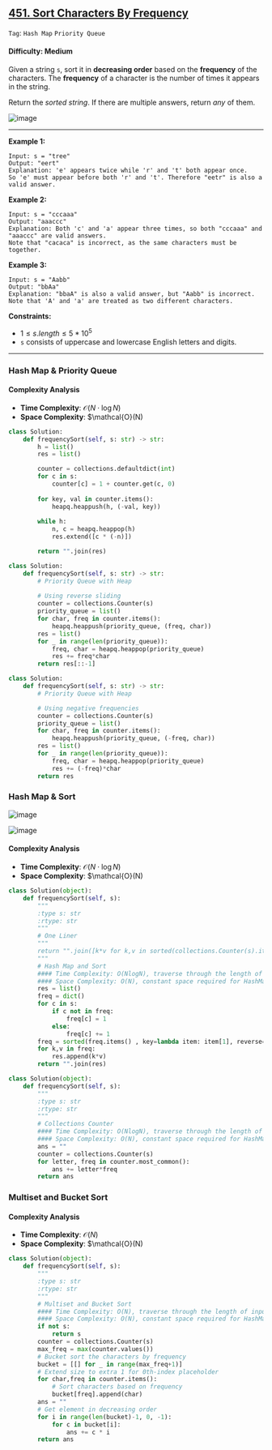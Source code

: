 ## [451. Sort Characters By Frequency](https://leetcode.com/problems/sort-characters-by-frequency)

```Tag```: ```Hash Map``` ```Priority Queue```

#### Difficulty: Medium

Given a string ```s```, sort it in __decreasing order__ based on the __frequency__ of the characters. The __frequency__ of a character is the number of times it appears in the string.

Return the _sorted string_. If there are multiple answers, return _any_ of them.

![image](https://github.com/quananhle/Python/assets/35042430/bcd529b1-b1e0-4ffb-8bae-915cfd4271d6)

---

__Example 1:__
```
Input: s = "tree"
Output: "eert"
Explanation: 'e' appears twice while 'r' and 't' both appear once.
So 'e' must appear before both 'r' and 't'. Therefore "eetr" is also a valid answer.
```

__Example 2:__
```
Input: s = "cccaaa"
Output: "aaaccc"
Explanation: Both 'c' and 'a' appear three times, so both "cccaaa" and "aaaccc" are valid answers.
Note that "cacaca" is incorrect, as the same characters must be together.
```

__Example 3:__
```
Input: s = "Aabb"
Output: "bbAa"
Explanation: "bbaA" is also a valid answer, but "Aabb" is incorrect.
Note that 'A' and 'a' are treated as two different characters.
```

__Constraints:__

- $1 \le s.length \le 5 * 10^5$
- ```s``` consists of uppercase and lowercase English letters and digits.

---

### Hash Map & Priority Queue

#### Complexity Analysis

- __Time Complexity__: $\mathcal{O}(N \cdot \log{}N)$
- __Space Complexity__: $\mathcal{O}(N)

```Python
class Solution:
    def frequencySort(self, s: str) -> str:
        h = list()
        res = list()

        counter = collections.defaultdict(int)
        for c in s:
            counter[c] = 1 + counter.get(c, 0)
        
        for key, val in counter.items():
            heapq.heappush(h, (-val, key))
        
        while h:
            n, c = heapq.heappop(h)
            res.extend([c * (-n)])

        return "".join(res)
```

```Python
class Solution:
    def frequencySort(self, s: str) -> str:
        # Priority Queue with Heap
        
        # Using reverse sliding
        counter = collections.Counter(s)
        priority_queue = list()
        for char, freq in counter.items():
            heapq.heappush(priority_queue, (freq, char))
        res = list()
        for _ in range(len(priority_queue)):
            freq, char = heapq.heappop(priority_queue)
            res += freq*char
        return res[::-1]
```

```Python
class Solution:
    def frequencySort(self, s: str) -> str:
        # Priority Queue with Heap

        # Using negative frequencies
        counter = collections.Counter(s)
        priority_queue = list()
        for char, freq in counter.items():
            heapq.heappush(priority_queue, (-freq, char))
        res = list()
        for _ in range(len(priority_queue)):
            freq, char = heapq.heappop(priority_queue)
            res += (-freq)*char
        return res

```

### Hash Map & Sort

![image](https://leetcode.com/problems/sort-characters-by-frequency/Figures/451/hashmap.png)

![image](https://leetcode.com/problems/sort-characters-by-frequency/Figures/451/hashmap_sorted.png)

#### Complexity Analysis

- __Time Complexity__: $\mathcal{O}(N \cdot \log{}N)$
- __Space Complexity__: $\mathcal{O}(N)

```Python
class Solution(object):
    def frequencySort(self, s):
        """
        :type s: str
        :rtype: str
        """
        # One Liner
        """
        return "".join([k*v for k,v in sorted(collections.Counter(s).items() , key=lambda item: item[1], reverse=True)])
        """
        # Hash Map and Sort
        #### Time Complexity: O(NlogN), traverse through the length of input s. Sort operation takes O(klogk)
        #### Space Complexity: O(N), constant space required for HashMap to store 26 characters, but output may keep up to the size of input s
        res = list()
        freq = dict()
        for c in s:
            if c not in freq:
                freq[c] = 1
            else:
                freq[c] += 1
        freq = sorted(freq.items() , key=lambda item: item[1], reverse=True)
        for k,v in freq:
            res.append(k*v)
        return "".join(res)
```
```Python
class Solution(object):
    def frequencySort(self, s):
        """
        :type s: str
        :rtype: str
        """
        # Collections Counter
        #### Time Complexity: O(NlogN), traverse through the length of input s. Sort operation takes O(klogk)
        #### Space Complexity: O(N), constant space required for HashMap to store 26 characters, but output may keep up to the size of input s     
        ans = ""
        counter = collections.Counter(s)
        for letter, freq in counter.most_common():
            ans += letter*freq
        return ans
```

### Multiset and Bucket Sort

#### Complexity Analysis

- __Time Complexity__: $\mathcal{O}(N)$
- __Space Complexity__: $\mathcal{O}(N)

```Python
class Solution(object):
    def frequencySort(self, s):
        """
        :type s: str
        :rtype: str
        """
        # Multiset and Bucket Sort
        #### Time Complexity: O(N), traverse through the length of input s
        #### Space Complexity: O(N), constant space required for HashMap to store 26 characters, but output may keep up to the size of input s
        if not s:
            return s
        counter = collections.Counter(s)
        max_freq = max(counter.values())
        # Bucket sort the characters by frequency
        bucket = [[] for _ in range(max_freq+1)]
        # Extend size to extra 1 for 0th-index placeholder
        for char,freq in counter.items():
            # Sort characters based on frequency
            bucket[freq].append(char)
        ans = ""
        # Get element in decreasing order
        for i in range(len(bucket)-1, 0, -1):
            for c in bucket[i]:
                ans += c * i
        return ans
```
